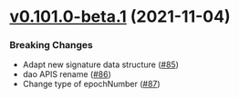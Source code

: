 # [v0.101.0-beta.1](https://github.com/nervosnetwork/ckb-sdk-java/compare/v0.43.3-beta.1...v0.101.0-beta.1) (2021-11-04)

### Breaking Changes

* Adapt new signature data structure ([#85](https://github.com/nervosnetwork/ckb-sdk-go/pull/85))
* dao APIS rename ([#86](https://github.com/nervosnetwork/ckb-sdk-go/pull/86))
* Change type of epochNumber ([#87](https://github.com/nervosnetwork/ckb-sdk-go/pull/87))

